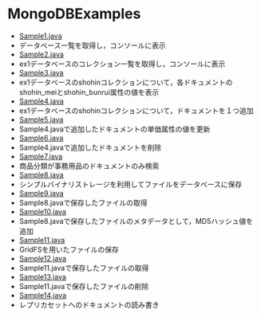 MongoDBExamples
===============
* [Sample1.java](https://github.com/t-morita/MongoDBExamples/blob/master/src/Sample1.java)
 * データベース一覧を取得し，コンソールに表示
* [Sample2.java](https://github.com/t-morita/MongoDBExamples/blob/master/src/Sample2.java)
 * ex1データベースのコレクション一覧を取得し，コンソールに表示
* [Sample3.java](https://github.com/t-morita/MongoDBExamples/blob/master/src/Sample3.java)
 * ex1データベースのshohinコレクションについて，各ドキュメントのshohin_meiとshohin_bunrui属性の値を表示
* [Sample4.java](https://github.com/t-morita/MongoDBExamples/blob/master/src/Sample4.java)
 * ex1データベースのshohinコレクションについて，ドキュメントを１つ追加
* [Sample5.java](https://github.com/t-morita/MongoDBExamples/blob/master/src/Sample5.java)
 * Sample4.javaで追加したドキュメントの単価属性の値を更新
* [Sample6.java](https://github.com/t-morita/MongoDBExamples/blob/master/src/Sample6.java)
 * Sample4.javaで追加したドキュメントを削除
* [Sample7.java](https://github.com/t-morita/MongoDBExamples/blob/master/src/Sample7.java)
 * 商品分類が事務用品のドキュメントのみ検索
* [Sample8.java](https://github.com/t-morita/MongoDBExamples/blob/master/src/Sample8.java)
 * シンプルバイナリストレージを利用してファイルをデータベースに保存
* [Sample9.java](https://github.com/t-morita/MongoDBExamples/blob/master/src/Sample9.java)
 * Sample8.javaで保存したファイルの取得
* [Sample10.java](https://github.com/t-morita/MongoDBExamples/blob/master/src/Sample10.java)
 * Sample8.javaで保存したファイルのメタデータとして，MD5ハッシュ値を追加
* [Sample11.java](https://github.com/t-morita/MongoDBExamples/blob/master/src/Sample11.java)
 * GridFSを用いたファイルの保存
* [Sample12.java](https://github.com/t-morita/MongoDBExamples/blob/master/src/Sample12.java)
 * Sample11.javaで保存したファイルの取得
* [Sample13.java](https://github.com/t-morita/MongoDBExamples/blob/master/src/Sample13.java)
 * Sample11.javaで保存したファイルの削除
* [Sample14.java](https://github.com/t-morita/MongoDBExamples/blob/master/src/Sample14.java)
 * レプリカセットへのドキュメントの読み書き 

